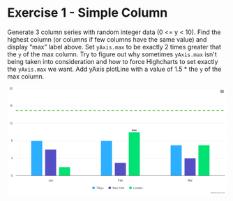 # Exercise 1 - Simple Column

Generate 3 column series with random integer data (0 <= y < 10). Find the highest column (or columns if few columns have the same value) and display “max” label above.
Set `yAxis.max` to be exactly 2 times greater that the `y` of the max column. Try to figure out why sometimes `yAxis.max` isn't being taken into consideration and how to force Highcharts to set exactly the `yAxis.max` we want.
Add yAxis plotLine with a value of 1.5 \* the `y` of the max column.

![exercise.png](exercise.png)
